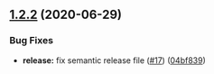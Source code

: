 ## [1.2.2](https://github.com/M-Izadmehr/deadfile/compare/v1.2.1...v1.2.2) (2020-06-29)


### Bug Fixes

* **release:** fix semantic release file ([#17](https://github.com/M-Izadmehr/deadfile/issues/17)) ([04bf839](https://github.com/M-Izadmehr/deadfile/commit/04bf8392ef23f2c112313ed5f566b5e61d727ab0))
